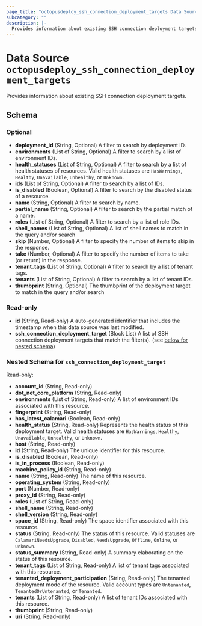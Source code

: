 ```yaml
---
page_title: "octopusdeploy_ssh_connection_deployment_targets Data Source - terraform-provider-octopusdeploy"
subcategory: ""
description: |-
  Provides information about existing SSH connection deployment targets.
---
```


# Data Source `octopusdeploy_ssh_connection_deployment_targets`

Provides information about existing SSH connection deployment targets.



## Schema

### Optional

- **deployment_id** (String, Optional) A filter to search by deployment ID.
- **environments** (List of String, Optional) A filter to search by a list of environment IDs.
- **health_statuses** (List of String, Optional) A filter to search by a list of health statuses of resources. Valid health statuses are `HasWarnings`, `Healthy`, `Unavailable`, `Unhealthy`, or `Unknown`.
- **ids** (List of String, Optional) A filter to search by a list of IDs.
- **is_disabled** (Boolean, Optional) A filter to search by the disabled status of a resource.
- **name** (String, Optional) A filter to search by name.
- **partial_name** (String, Optional) A filter to search by the partial match of a name.
- **roles** (List of String, Optional) A filter to search by a list of role IDs.
- **shell_names** (List of String, Optional) A list of shell names to match in the query and/or search
- **skip** (Number, Optional) A filter to specify the number of items to skip in the response.
- **take** (Number, Optional) A filter to specify the number of items to take (or return) in the response.
- **tenant_tags** (List of String, Optional) A filter to search by a list of tenant tags.
- **tenants** (List of String, Optional) A filter to search by a list of tenant IDs.
- **thumbprint** (String, Optional) The thumbprint of the deployment target to match in the query and/or search

### Read-only

- **id** (String, Read-only) A auto-generated identifier that includes the timestamp when this data source was last modified.
- **ssh_connection_deployment_target** (Block List) A list of SSH connection deployment targets that match the filter(s). (see [below for nested schema](#nestedblock--ssh_connection_deployment_target))

<a id="nestedblock--ssh_connection_deployment_target"></a>
### Nested Schema for `ssh_connection_deployment_target`

Read-only:

- **account_id** (String, Read-only)
- **dot_net_core_platform** (String, Read-only)
- **environments** (List of String, Read-only) A list of environment IDs associated with this resource.
- **fingerprint** (String, Read-only)
- **has_latest_calamari** (Boolean, Read-only)
- **health_status** (String, Read-only) Represents the health status of this deployment target. Valid health statuses are `HasWarnings`, `Healthy`, `Unavailable`, `Unhealthy`, or `Unknown`.
- **host** (String, Read-only)
- **id** (String, Read-only) The unique identifier for this resource.
- **is_disabled** (Boolean, Read-only)
- **is_in_process** (Boolean, Read-only)
- **machine_policy_id** (String, Read-only)
- **name** (String, Read-only) The name of this resource.
- **operating_system** (String, Read-only)
- **port** (Number, Read-only)
- **proxy_id** (String, Read-only)
- **roles** (List of String, Read-only)
- **shell_name** (String, Read-only)
- **shell_version** (String, Read-only)
- **space_id** (String, Read-only) The space identifier associated with this resource.
- **status** (String, Read-only) The status of this resource. Valid statuses are `CalamariNeedsUpgrade`, `Disabled`, `NeedsUpgrade`, `Offline`, `Online`, or `Unknown`.
- **status_summary** (String, Read-only) A summary elaborating on the status of this resource.
- **tenant_tags** (List of String, Read-only) A list of tenant tags associated with this resource.
- **tenanted_deployment_participation** (String, Read-only) The tenanted deployment mode of the resource. Valid account types are `Untenanted`, `TenantedOrUntenanted`, or `Tenanted`.
- **tenants** (List of String, Read-only) A list of tenant IDs associated with this resource.
- **thumbprint** (String, Read-only)
- **uri** (String, Read-only)


